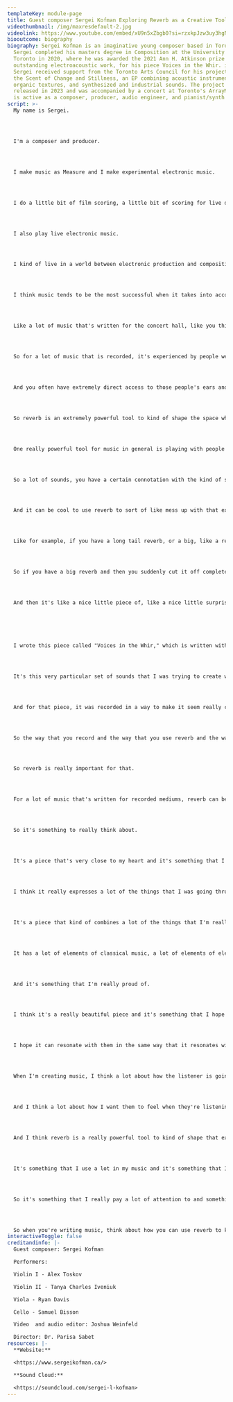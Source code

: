 ```yaml
---
templateKey: module-page
title: Guest composer Sergei Kofman Exploring Reverb as a Creative Tool
videothumbnail: /img/maxresdefault-2.jpg
videolink: https://www.youtube.com/embed/xU9n5xZbgb0?si=rzxkpJzw3uy3hgNr
biooutcome: biography
biography: Sergei Kofman is an imaginative young composer based in Toronto.
  Sergei completed his masters degree in Composition at the University of
  Toronto in 2020, where he was awarded the 2021 Ann H. Atkinson prize for an
  outstanding electroacoustic work, for his piece Voices in the Whir. in 2022,
  Sergei received support from the Toronto Arts Council for his project I Hear
  the Scent of Change and Stillness, an EP combining acoustic instruments,
  organic textures, and synthesized and industrial sounds. The project was
  released in 2023 and was accompanied by a concert at Toronto's ArrayMusic. He
  is active as a composer, producer, audio engineer, and pianist/synth player.
script: >-
  My name is Sergei. 




  I'm a composer and producer. 




  I make music as Measure and I make experimental electronic music. 




  I do a little bit of film scoring, a little bit of scoring for live dance projects. 




  I also play live electronic music. 




  I kind of live in a world between electronic production and composition for concert works, anything in between. 




  I think music tends to be the most successful when it takes into account how it's going to be perceived or how it's going to be consumed. 




  Like a lot of music that's written for the concert hall, like you think of like Beethoven's Fifth Symphony or something, does really well because it takes into account where the listener is going to be, how the listener is going to experience it. 




  So for a lot of music that is recorded, it's experienced by people wearing headphones or in speakers in their rooms in a really specific place. 




  And you often have extremely direct access to those people's ears and how they're listening. 




  So reverb is an extremely powerful tool to kind of shape the space where the music exists or even elements of that music. 




  One really powerful tool for music in general is playing with people's expectation. 




  So a lot of sounds, you have a certain connotation with the kind of space that it's going to be heard in or what the reverb for it is. 




  And it can be cool to use reverb to sort of like mess up with that expectation a little bit. 




  Like for example, if you have a long tail reverb, or a big, like a reverb that sounds like a big room, you expect to hear that for a long time. 




  So if you have a big reverb and then you suddenly cut it off completely, it's very unexpected because you expected that reverb tail to go for a long time. 




  And then it's like a nice little piece of, like a nice little surprise or a nice little ear candy. 






  I wrote this piece called "Voices in the Whir," which is written with a very particular piano in mind. 




  It's this very particular set of sounds that I was trying to create with it. 




  And for that piece, it was recorded in a way to make it seem really close and personal and like right in front of you, but at the same time, kind of bigger and more encompassing. 




  So the way that you record and the way that you use reverb and the way that you kind of design the space around the sound can really influence the way that a piece is experienced by the listener. 




  So reverb is really important for that. 




  For a lot of music that's written for recorded mediums, reverb can be just as much a part of the composition as the notes themselves. 




  So it's something to really think about. 




  It's a piece that's very close to my heart and it's something that I wrote in a very particular time in my life. 




  I think it really expresses a lot of the things that I was going through at that time. 




  It's a piece that kind of combines a lot of the things that I'm really interested in musically. 




  It has a lot of elements of classical music, a lot of elements of electronic music, and it's kind of this hybrid piece that really speaks to the kind of music that I like to make. 




  And it's something that I'm really proud of. 




  I think it's a really beautiful piece and it's something that I hope other people can find some beauty in as well. 




  I hope it can resonate with them in the same way that it resonates with me. 




  When I'm creating music, I think a lot about how the listener is going to experience it. 




  And I think a lot about how I want them to feel when they're listening to it. 




  And I think reverb is a really powerful tool to kind of shape that experience and shape that feeling. 




  It's something that I use a lot in my music and it's something that I think can really add a lot of depth and a lot of emotion to a piece. 




  So it's something that I really pay a lot of attention to and something that I think is really important in the music that I make. 




  So when you're writing music, think about how you can use reverb to kind of shape the space and shape the feeling of the piece and how you can use it to kind of enhance the experience for the listener.
interactiveToggle: false
creditandinfo: |-
  Guest composer: Sergei Kofman

  Performers: 

  Violin I - Alex Toskov

  Violin II - Tanya Charles Iveniuk

  Viola - Ryan Davis

  Cello - Samuel Bisson

  Video  and audio editor: Joshua Weinfeld 

  Director: Dr. Parisa Sabet
resources: |-
  **Website:**

  <https://www.sergeikofman.ca/>

  **Sound Cloud:**

  <https://soundcloud.com/sergei-l-kofman>
---
```

